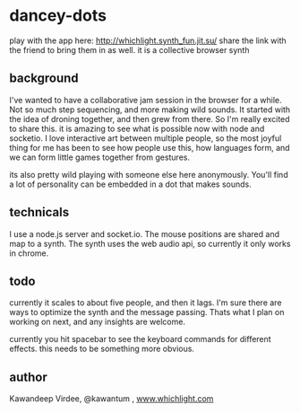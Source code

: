 dancey-dots
===========

play with the app here: http://whichlight.synth_fun.jit.su/
share the link with the friend to bring them in as well. 
it is a collective browser synth

background
----------
I've wanted to have a collaborative jam session in the browser for a while.  Not
so much step sequencing, and more making wild sounds.  It started with the idea
of droning together, and then grew from there.  So I'm really excited to share
this.  it is amazing to see what is possible now with node and socketio.  I love interactive art between multiple people, so the most joyful thing
for me has been to see how people use this, how languages form, and we can form
little games together from gestures.   

its also pretty wild playing with someone else here anonymously.
You'll find a lot of personality can be embedded in a dot that makes sounds. 


technicals
----------
I use a node.js server and socket.io.  The mouse positions are shared and map
to a synth.  The synth uses the web audio api, so currently it only works in
chrome.

todo
----
currently it scales to about five people, and then it lags.  I'm sure there are
ways to optimize the synth and the message passing.  Thats what I plan on
working on next, and any insights are welcome. 

currently you hit spacebar to see the keyboard commands for different effects. this needs to be something more obvious.

author
------
Kawandeep Virdee, @kawantum , www.whichlight.com
